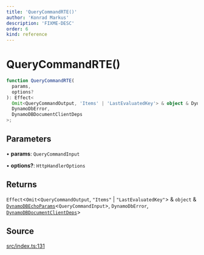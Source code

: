 ```yaml
---
title: 'QueryCommandRTE()'
author: 'Konrad Markus'
description: 'FIXME-DESC'
order: 6
kind: reference
---
```


# QueryCommandRTE()

```ts
function QueryCommandRTE(
  params,
  options?
): Effect<
  Omit<QueryCommandOutput, 'Items' | 'LastEvaluatedKey'> & object & DynamoDBEchoParams<QueryCommandInput>,
  DynamoDbError,
  DynamoDBDocumentClientDeps
>;
```

## Parameters

• **params**: `QueryCommandInput`

• **options?**: `HttpHandlerOptions`

## Returns

`Effect`\<`Omit`\<`QueryCommandOutput`, `"Items"` \| `"LastEvaluatedKey"`\> & `object` & [`DynamoDBEchoParams`](/projects/konkerdev-aws-client-effect-dynamodb/reference/type-aliases/dynamodbechoparams)\<`QueryCommandInput`\>, `DynamoDbError`, [`DynamoDBDocumentClientDeps`](/projects/konkerdev-aws-client-effect-dynamodb/reference/type-aliases/dynamodbdocumentclientdeps)\>

## Source

[src/index.ts:131](https://github.com/konkerdotdev/aws-client-effect-dynamodb/blob/61cc23ece48bc14ff19d7990e27b716d0c6ee7ed/src/index.ts#L131)
